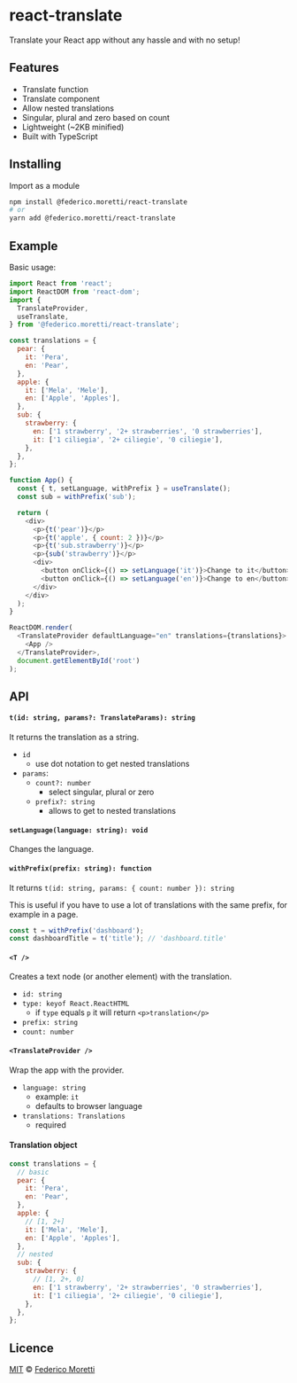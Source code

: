 # react-translate

Translate your React app without any hassle and with no setup!

## Features

- Translate function
- Translate component
- Allow nested translations
- Singular, plural and zero based on count
- Lightweight (~2KB minified)
- Built with TypeScript

## Installing

Import as a module

```bash
npm install @federico.moretti/react-translate
# or
yarn add @federico.moretti/react-translate
```

## Example

Basic usage:

```js
import React from 'react';
import ReactDOM from 'react-dom';
import {
  TranslateProvider,
  useTranslate,
} from '@federico.moretti/react-translate';

const translations = {
  pear: {
    it: 'Pera',
    en: 'Pear',
  },
  apple: {
    it: ['Mela', 'Mele'],
    en: ['Apple', 'Apples'],
  },
  sub: {
    strawberry: {
      en: ['1 strawberry', '2+ strawberries', '0 strawberries'],
      it: ['1 ciliegia', '2+ ciliegie', '0 ciliegie'],
    },
  },
};

function App() {
  const { t, setLanguage, withPrefix } = useTranslate();
  const sub = withPrefix('sub');

  return (
    <div>
      <p>{t('pear')}</p>
      <p>{t('apple', { count: 2 })}</p>
      <p>{t('sub.strawberry')}</p>
      <p>{sub('strawberry')}</p>
      <div>
        <button onClick={() => setLanguage('it')}>Change to it</button>
        <button onClick={() => setLanguage('en')}>Change to en</button>
      </div>
    </div>
  );
}

ReactDOM.render(
  <TranslateProvider defaultLanguage="en" translations={translations}>
    <App />
  </TranslateProvider>,
  document.getElementById('root')
);
```

## API

#### `t(id: string, params?: TranslateParams): string`

It returns the translation as a string.

- `id`
  - use dot notation to get nested translations
- `params`:
  - `count?: number`
    - select singular, plural or zero
  - `prefix?: string`
    - allows to get to nested translations

#### `setLanguage(language: string): void`

Changes the language.

#### `withPrefix(prefix: string): function`

It returns `t(id: string, params: { count: number }): string`

This is useful if you have to use a lot of translations with the same prefix, for example in a page.

```js
const t = withPrefix('dashboard');
const dashboardTitle = t('title'); // 'dashboard.title'
```

#### `<T />`

Creates a text node (or another element) with the translation.

- `id: string`
- `type: keyof React.ReactHTML`
  - if `type` equals `p` it will return `<p>translation</p>`
- `prefix: string`
- `count: number`

#### `<TranslateProvider />`

Wrap the app with the provider.

- `language: string`
  - example: `it`
  - defaults to browser language
- `translations: Translations`
  - required

#### Translation object

```js
const translations = {
  // basic
  pear: {
    it: 'Pera',
    en: 'Pear',
  },
  apple: {
    // [1, 2+]
    it: ['Mela', 'Mele'],
    en: ['Apple', 'Apples'],
  },
  // nested
  sub: {
    strawberry: {
      // [1, 2+, 0]
      en: ['1 strawberry', '2+ strawberries', '0 strawberries'],
      it: ['1 ciliegia', '2+ ciliegie', '0 ciliegie'],
    },
  },
};
```

## Licence

[MIT](LICENSE) © [Federico Moretti](https://www.federicomoretti.dev)
